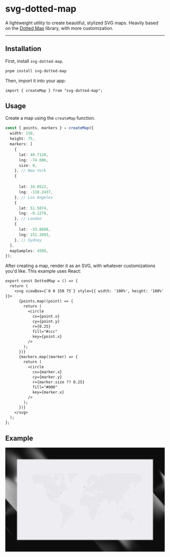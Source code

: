 # svg-dotted-map

A lightweight utility to create beautiful, stylized SVG maps. Heavily based on the [Dotted Map](https://github.com/NTag/dotted-map/tree/main) library, with more customization.

---

## Installation

First, install `svg-dotted-map`.

```bash
pnpm install svg-dotted-map
```

Then, import it into your app:

```tsx
import { createMap } from "svg-dotted-map";
```

## Usage

Create a map using the `createMap` function.

```typescript
const { points, markers } = createMap({
  width: 150,
  height: 75,
  markers: [
    {
      lat: 40.7128,
      lng: -74.006,
      size: 8,
    }, // New York
    {

      lat: 34.0522,
      lng: -118.2437,
    }, // Los Angeles
    {
      lat: 51.5074,
      lng: -0.1278,
    }, // London
    {
      lat: -33.8688,
      lng: 151.2093,
    }, // Sydney
  ],
  mapSamples: 4500,
});
```

After creating a map, render it as an SVG, with whatever customizations you'd like. This example uses React:

```tsx
export const DottedMap = () => {
  return (
    <svg viewBox={`0 0 150 75`} style={{ width: '100%', height: '100%' }}>
      {points.map((point) => {
        return (
          <circle
            cx={point.x}
            cy={point.y}
            r={0.25}
            fill="#ccc"
            key={point.x}
          />
        );
      })}
      {markers.map((marker) => {
        return (
          <circle
            cx={marker.x}
            cy={marker.y}
            r={marker.size ?? 0.25}
            fill="#000"
            key={marker.x}
          />
        );
      })}
    </svg>
  );
};
```

## Example

![a dotted map on an abstract background](https://raw.githubusercontent.com/thejessewinton/svg-dotted-map/refs/heads/main/image.jpeg "SVG Dotted Map")

